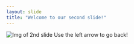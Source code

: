 ```yaml
---
layout: slide
title: "Welcome to our second slide!"
---
```

![Img of 2nd slide](https://imgflip.com/i/4xmmbf)
Use the left arrow to go back!
